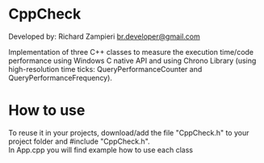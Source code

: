 # CppCheck
Developed by: Richard Zampieri <br.developer@gmail.com>

Implementation of three C++ classes to measure the execution time/code performance using Windows C native API and using Chrono Library
(using high-resolution time ticks: QueryPerformanceCounter and QueryPerformanceFrequency).

# How to use
To reuse it in your projects, download/add the file "CppCheck.h" to your project folder and #include "CppCheck.h".                          
In App.cpp you will find example how to use each class
